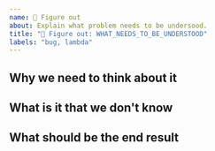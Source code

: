 ```yaml
---
name: 🧐 Figure out
about: Explain what problem needs to be undersood.
title: "🧐 Figure out: WHAT_NEEDS_TO_BE_UNDERSTOOD"
labels: "bug, lambda"
---
```


## Why we need to think about it
<!-- Explain why we should spend the time to think about this topic. -->

## What is it that we don't know
<!-- Explain what needs to be understood. -->

## What should be the end result
<!-- Write why we want to acquire this knowledge.  -->
